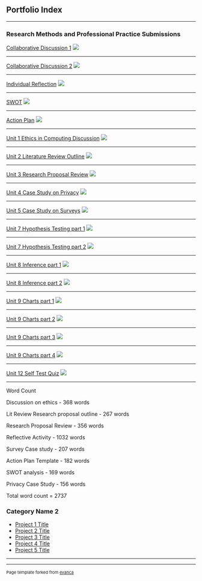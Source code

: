 ## Portfolio Index

---

### Research Methods and Professional Practice Submissions 

[Collaborative Discussion 1](/pdf/Colab_Discussion1.pdf)
<img src="images/discussion.jpg?raw=true"/>

---
[Collaborative Discussion 2](/pdf/Colab_Discussion2.pdf)
<img src="images/discussion.jpg?raw=true"/>

---
[Individual Reflection](/pdf/Reflective_Essay.pdf)
<img src="images/reflection.jpg?raw=true"/>

---
[SWOT](/pdf/SWOT.pdf)
<img src="images/SWOT.jpeg?raw=true"/>

---
[Action Plan](/pdf/Action_Plan.pdf)
<img src="images/action.jpg?raw=true"/>

---
[Unit 1 Ethics in Computing Discussion](/pdf/Unit1_Ethics.pdf)
<img src="images/ethics.jpg?raw=true"/>

---
[Unit 2 Literature Review Outline](/pdf/Unit2_LitReview_Outline.pdf)
<img src="images/literature.jpeg?raw=true"/>

---
[Unit 3 Research Proposal Review](/pdf/Unit3_Research_Proposal_Review.pdf)
<img src="images/ResearchProposal.jpg?raw=true"/>

---
[Unit 4 Case Study on Privacy](/pdf/Unit4_CaseStudy_Privacy.pdf)
<img src="images/privacy.jpeg?raw=true"/>

---
[Unit 5 Case Study on Surveys](/pdf/Unit5_CaseStudy_Survey.pdf)
<img src="images/survey.jpg?raw=true"/>

---
[Unit 7 Hypothesis Testing part 1](/pdf/Unit7_Hypothesis1.pdf)
<img src="images/Hypotheses.jpg?raw=true"/>

---
[Unit 7 Hypothesis Testing part 2](/pdf/Unit7_Hypothesis2.pdf)
<img src="images/Hypotheses.jpg?raw=true"/>

---
[Unit 8 Inference part 1](/pdf/Unit8_Inference1.pdf)
<img src="images/inference.jpg?raw=true"/>

---
[Unit 8 Inference part 2](/pdf/Unit8_Inference2.pdf)
<img src="images/inference.jpg?raw=true"/>

---
[Unit 9 Charts part 1](/pdf/Unit9_Charts1.pdf)
<img src="images/chart.jpg?raw=true"/>

---
[Unit 9 Charts part 2](/pdf/Unit9_Charts2.pdf)
<img src="images/chart.jpg?raw=true"/>

---
[Unit 9 Charts part 3](/pdf/Unit9_Charts3.pdf)
<img src="images/chart.jpg?raw=true"/>

---
[Unit 9 Charts part 4](/pdf/Unit9_Charts4.pdf)
<img src="images/chart.jpg?raw=true"/>

---
[Unit 12 Self Test Quiz](/pdf/Unit12_Quiz.pdf)
<img src="images/quiz.jpg?raw=true"/>

---
Word Count

Discussion on ethics - 368 words

Lit Review Research proposal outline - 267 words

Research Proposal Review - 356 words

Reflective Activity - 1032 words

Survey Case study - 207 words

Action Plan Template - 182 words

SWOT analysis - 169 words

Privacy Case Study - 156 words

Total word count = 2737

### Category Name 2

- [Project 1 Title](http://example.com/)
- [Project 2 Title](http://example.com/)
- [Project 3 Title](http://example.com/)
- [Project 4 Title](http://example.com/)
- [Project 5 Title](http://example.com/)

---




---
<p style="font-size:11px">Page template forked from <a href="https://github.com/evanca/quick-portfolio">evanca</a></p>
<!-- Remove above link if you don't want to attibute -->
